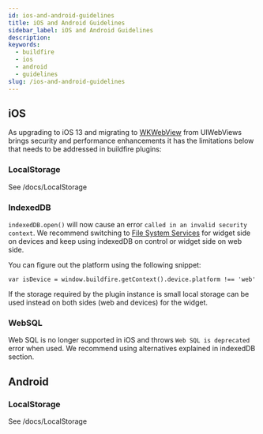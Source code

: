 ```yaml
---
id: ios-and-android-guidelines
title: iOS and Android Guidelines
sidebar_label: iOS and Android Guidelines
description:
keywords:
  - buildfire
  - ios
  - android
  - guidelines
slug: /ios-and-android-guidelines
---
```


## iOS
As upgrading to iOS 13 and migrating to [WKWebView](https://developer.apple.com/documentation/webkit/wkwebview) from UIWebViews  brings security and performance enhancements it has the limitations below that needs to be addressed in buildfire plugins:

### LocalStorage
See /docs/LocalStorage

### IndexedDB 
`indexedDB.open()` will now cause an error `called in an invalid security context`.
We recommend switching to [File System Services](/docs/File-System) for widget side on devices and keep using indexedDB on control or widget side on web side.

You can figure out the platform using the following snippet:

    var isDevice = window.buildfire.getContext().device.platform !== 'web'

If the storage required by the plugin instance is small local storage can be used instead on both sides (web and devices) for the widget.

### WebSQL
Web SQL is no longer supported in iOS and throws `Web SQL is deprecated` error when used. We recommend using alternatives explained in indexedDB section.

## Android

### LocalStorage
See /docs/LocalStorage

